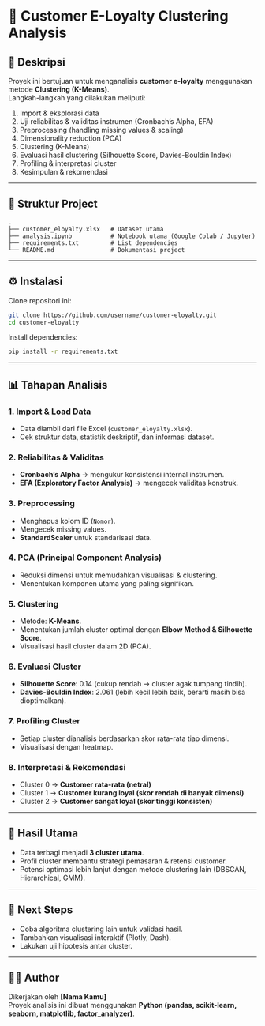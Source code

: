 # 📌 Customer E-Loyalty Clustering Analysis

## 📖 Deskripsi
Proyek ini bertujuan untuk menganalisis **customer e-loyalty** menggunakan metode **Clustering (K-Means)**.  
Langkah-langkah yang dilakukan meliputi:
1. Import & eksplorasi data
2. Uji reliabilitas & validitas instrumen (Cronbach’s Alpha, EFA)
3. Preprocessing (handling missing values & scaling)
4. Dimensionality reduction (PCA)
5. Clustering (K-Means)
6. Evaluasi hasil clustering (Silhouette Score, Davies-Bouldin Index)
7. Profiling & interpretasi cluster
8. Kesimpulan & rekomendasi

---

## 📂 Struktur Project
```
.
├── customer_eloyalty.xlsx   # Dataset utama
├── analysis.ipynb           # Notebook utama (Google Colab / Jupyter)
├── requirements.txt         # List dependencies
└── README.md                # Dokumentasi project
```

---

## ⚙️ Instalasi
Clone repositori ini:
```bash
git clone https://github.com/username/customer-eloyalty.git
cd customer-eloyalty
```

Install dependencies:
```bash
pip install -r requirements.txt
```

---

## 📊 Tahapan Analisis
### 1. Import & Load Data
- Data diambil dari file Excel (`customer_eloyalty.xlsx`).  
- Cek struktur data, statistik deskriptif, dan informasi dataset.

### 2. Reliabilitas & Validitas
- **Cronbach’s Alpha** → mengukur konsistensi internal instrumen.  
- **EFA (Exploratory Factor Analysis)** → mengecek validitas konstruk.

### 3. Preprocessing
- Menghapus kolom ID (`Nomor`).  
- Mengecek missing values.  
- **StandardScaler** untuk standarisasi data.

### 4. PCA (Principal Component Analysis)
- Reduksi dimensi untuk memudahkan visualisasi & clustering.  
- Menentukan komponen utama yang paling signifikan.

### 5. Clustering
- Metode: **K-Means**.  
- Menentukan jumlah cluster optimal dengan **Elbow Method & Silhouette Score**.  
- Visualisasi hasil cluster dalam 2D (PCA).

### 6. Evaluasi Cluster
- **Silhouette Score**: 0.14 (cukup rendah → cluster agak tumpang tindih).  
- **Davies-Bouldin Index**: 2.061 (lebih kecil lebih baik, berarti masih bisa dioptimalkan).  

### 7. Profiling Cluster
- Setiap cluster dianalisis berdasarkan skor rata-rata tiap dimensi.  
- Visualisasi dengan heatmap.

### 8. Interpretasi & Rekomendasi
- Cluster 0 → **Customer rata-rata (netral)**  
- Cluster 1 → **Customer kurang loyal (skor rendah di banyak dimensi)**  
- Cluster 2 → **Customer sangat loyal (skor tinggi konsisten)**  

---

## 📌 Hasil Utama
- Data terbagi menjadi **3 cluster utama**.  
- Profil cluster membantu strategi pemasaran & retensi customer.  
- Potensi optimasi lebih lanjut dengan metode clustering lain (DBSCAN, Hierarchical, GMM).

---

## 🚀 Next Steps
- Coba algoritma clustering lain untuk validasi hasil.  
- Tambahkan visualisasi interaktif (Plotly, Dash).  
- Lakukan uji hipotesis antar cluster.

---

## 👨‍💻 Author
Dikerjakan oleh **[Nama Kamu]**  
Proyek analisis ini dibuat menggunakan **Python (pandas, scikit-learn, seaborn, matplotlib, factor_analyzer)**.  
